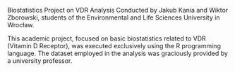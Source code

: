 Biostatistics Project on VDR Analysis Conducted by Jakub Kania and Wiktor Zborowski, students of the Environmental and Life Sciences University in Wrocław.

This academic project, focused on basic biostatistics related to VDR (Vitamin D Receptor), was executed exclusively using the R programming language. The dataset employed in the analysis was graciously provided by a university professor.
